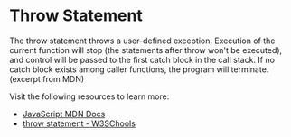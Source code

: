 # Throw Statement

The throw statement throws a user-defined exception. Execution of the current function will stop (the statements after throw won't be executed), and control will be passed to the first catch block in the call stack. If no catch block exists among caller functions, the program will terminate. (excerpt from MDN)

Visit the following resources to learn more:

- [JavaScript MDN Docs](https://developer.mozilla.org/en-US/docs/Web/JavaScript/Reference/Statements/throw)
- [throw statement - W3SChools](https://www.w3schools.com/jsref/jsref_throw.asp)
